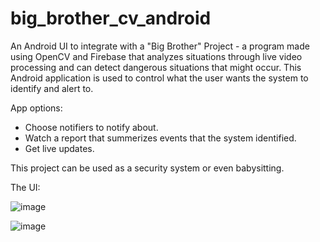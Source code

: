 # big_brother_cv_android

An Android UI to integrate with a "Big Brother" Project - a program made using OpenCV and Firebase that analyzes situations through live video processing
and can detect dangerous situations that might occur.
This Android application is used to control what the user wants the system to identify and alert to.

App options:
- Choose notifiers to notify about.
- Watch a report that summerizes events that the system identified.
- Get live updates.

This project can be used as a security system or even babysitting.

The UI:

![image](https://user-images.githubusercontent.com/91034418/136309329-0100719c-7074-45d3-850f-42d3ba267186.png)

![image](https://user-images.githubusercontent.com/91034418/136715386-ff91ed69-961e-454d-823c-5d68cf746145.png)
